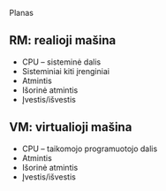 Planas

## RM: realioji mašina
 * CPU – sisteminė dalis
 * Sisteminiai kiti įrenginiai
 * Atmintis
 * Išorinė atmintis
 * Įvestis/išvestis

## VM: virtualioji mašina
 * CPU – taikomojo programuotojo dalis
 * Atmintis
 * Išorinė atmintis
 * Įvestis/išvestis
